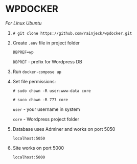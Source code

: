# WPDOCKER

*For Linux Ubuntu*

1. `# git clone https://github.com/rainjeck/wpdocker.git`

2. Create `.env` file in project folder

	`DBPREF=wp`

	`DBPREF` - prefix for Wordpress DB

3. Run `docker-compose up`

4. Set file permissions:

	`# sudo chown -R user:www-data core`

	`# suco chown -R 777 core`

	`user` - your username in system

	`core` - Wordpress project folder


5. Database uses Adminer and works on port 5050

	`localhost:5050`

6. Site works on port 5000

	`localhost:5000`